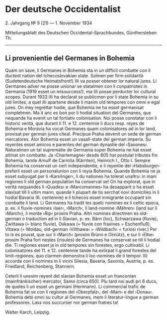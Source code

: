 # Der deutsche Occidentalist

2\. Jahrgang №  9 (21) —  1. November 1934

Mitteilungsblatt des Deutschen Occidental-Sprachbundes, Günthersleben Th.

---

## Li provenientie del Germanes in Bohemia

Quam on save, li Germanes in Bohemia sta in un difficil combatte con li ductent nation del tchecoslovakian state. Solmen per firm solidaritá (Sudetendeutsche Heimatsfront!) illi va posser obtener lor natural jures. Li Germanes adver ne posse unionar se statalmen con li conpatriotes in Germania (1919 esset un missuccess!), ma illi posse perducter lor cultural scopes. Durant 1933 illi ha declarat se publicmen por li state Bohemia in su old limites, a quel illi apartene desde li maxim old témpores con omni e egal jures. On mey regrettar hodie, que Bohemia ne ha esset germanisat completmen. Ma it anc es bon por li hodial situation del Germanes, que nequande ha evenit un tal fortiativ colonisation. Noi posse constatar con li historic veritá, que durant li 11. e 12. centennie li ducs resp. reyes de Bohemia e Moravia ha vocat Germanes quam colonisatores ad in lor land, provisat per german jures citeal. Precipue Praha devenit un sede de german mercatores. Alor Bohemia esset un vasall-state del german imperia. Su reyentes esset amicos e parentes del german dynastie del ›Saxones‹. Naturalmen un tal suprematie de Germania super Bohemia ne hat esset attinat sin combatte. Ja ›Charlemagne‹ desde 805 hat postulat tributes fro Bohemia, tande Arnulf de Carintia (Kärnten), Heinrich I., Otto I. Sempre Bohemia ha conservat un cert independentie, e li reyentie del ›Habsburger‹ preferli esset un personalunion con li reyia Bohemia. Quande Bohemia ne ja esset subyugat per li ›Karolinger‹, li du nationes ha tolerat unaltru: in mani regiones li old german population ha conservat se! On ha explorat, que in veritá nequandes li ›Quades‹ e ›Marcomannes‹ ha desapparit o ha esset slavisat till li ultim mann, quande li plupart de tis serchat novi domicilies in li hodial Bavaria (6. centennie) e li tchecos esset inmigrante occupant sin combatte li land. Li Germanes ha tradit les quelc nomines ex li celtic epoca, p. ex. li fluvie-nomines ›Iser‹, ›March‹, li land-nomine ›Mähren‹ (land sur li ›March‹), li monte ›Rip‹ proxim Praha. Altri nomines directmen es old-german o traduction ad in li Slavian, p. ex. Bärn (loc), Schwarzawa (fluvie), Zwittawa (= blanc fluvie), Oskawa (= fluvie con fraxines = Eschenfluß), Vltawa (= Moldau, old-german ›Vilthawa‹ = ›Wildbach‹ = furiosi river.) Per to is es pruvat, que sur li ›March‹ (proxim Brünn e Olmütz), e sur li ›Elbe‹ proxim Praha fort nestes (insules) de Germanes ha conservat se till li hodial die. Ti regiones esset ja in old tempores sin forestes, ergo cultivabil. Li colonisatores del 11. e 12. centennie tande ha extirpat li grand forestes del limit-regiones, quo clarmen demonstra li loc-nomines de ti tempor. Illi accorda con li nomines in li vicini Silesia, Bavaria, Saxonia, Austria, p. ex. Friedland, Reichenberg, Stannern.

Ceterli li unesim reyent del slavian Bohemia esset un franconian (mainfränkischer) mercator, Samo (circa 650). Plu tard noi audi pri 6 ducs, de queles li un esset un germani (Herimann). Li commercial trafic de Bohemia fat se con li regiones del ›Oberpfalz‹, del ›Main‹ e del ›Donau‹. Bohemia debi omni su cultur al Germanes, mem li literatur-lingue a german professores. Lass nos succurser nor german fratres ta!

Walter Karch, Leipzig.
